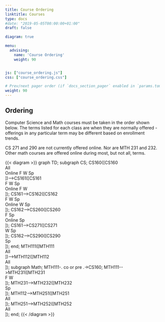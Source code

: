 ```yaml
---
title: Course Ordering
linktitle: Courses
type: docs
#date: "2019-05-05T00:00:00+01:00"
draft: false

diagram: true

menu:
  advising:
    name: 'Course Ordering'
    weight: 90


js: ["course_ordering.js"]
css: ["course_ordering.css"]

# Prev/next pager order (if `docs_section_pager` enabled in `params.toml`)
weight: 90
---
```


## Ordering

Computer Science and Math courses must be taken in the order shown below. The terms listed for
each class are when they are normally offered - offerings in any particular term may be different
based on enrollment trends.

CS 271 and 290 are not currently offered online. Nor are MTH 231 and 232. Other math courses are
offered online during most, but not all, terms.

<div class="d-none d-lg-block">
{{< diagram >}}
graph TD;
  subgraph CS;
  CS160([CS160<div class=&quot;terms&quot;>All<br>Online F W Sp</div>])-->CS161([CS161<div class=&quot;terms&quot;>F W Sp<br>Online F W</div>]);
  CS161-->CS162([CS162<div class=&quot;terms&quot;>F W Sp<br>Online W Sp</div>]);
  CS162-->CS260([CS260<div class=&quot;terms&quot;>F Sp<br>Online Sp</div>]);
  CS161-->CS271([CS271<div class=&quot;terms&quot;>W Sp</div>]);
  CS162-->CS290([CS290<div class=&quot;terms&quot;>Sp</div>]);
  end;
  MTH111([MTH111<div class=&quot;terms&quot;>All</div>])-->MTH112([MTH112<div class=&quot;terms&quot;>All</div>]);
  subgraph Math;
  MTH111-. co or pre .->CS160;
  MTH111-->MTH231([MTH231<div class=&quot;terms&quot;>F W</div>]);
  MTH231-->MTH232([MTH232<div class=&quot;terms&quot;>Sp</div>]);
  MTH112-->MTH251([MTH251<div class=&quot;terms&quot;>All</div>]);
  MTH251-->MTH252([MTH252<div class=&quot;terms&quot;>All</div>]);
  end;
{{< /diagram >}}
</div>

